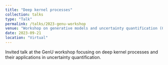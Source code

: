 ```yaml
---
title: "Deep kernel processes"
collection: talks
type: "Talk"
permalink: /talks/2023-genu-workshop
venue: "Workshop on generative models and uncertainty quantification (GenU)"
date: 2023-09-21
location: "Virtual"
---
```


Invited talk at the GenU workshop focusing on deep kernel processes and their applications in uncertainty quantification. 
